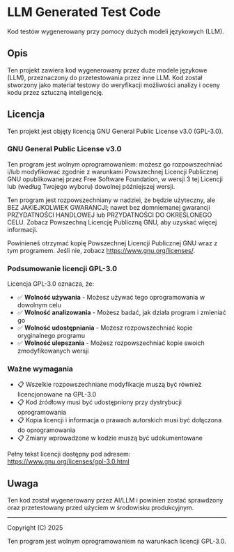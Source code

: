 # LLM Generated Test Code

Kod testów wygenerowany przy pomocy dużych modeli językowych (LLM).

## Opis

Ten projekt zawiera kod wygenerowany przez duże modele językowe (LLM), przeznaczony do przetestowania przez inne LLM. Kod został stworzony jako materiał testowy do weryfikacji możliwości analizy i oceny kodu przez sztuczną inteligencję.

## Licencja

Ten projekt jest objęty licencją GNU General Public License v3.0 (GPL-3.0).

### GNU General Public License v3.0

Ten program jest wolnym oprogramowaniem: możesz go rozpowszechniać i/lub modyfikować zgodnie z warunkami Powszechnej Licencji Publicznej GNU opublikowanej przez Free Software Foundation, w wersji 3 tej Licencji lub (według Twojego wyboru) dowolnej późniejszej wersji.

Ten program jest rozpowszechniany w nadziei, że będzie użyteczny, ale BEZ JAKIEJKOLWIEK GWARANCJI; nawet bez domniemanej gwarancji PRZYDATNOŚCI HANDLOWEJ lub PRZYDATNOŚCI DO OKREŚLONEGO CELU. Zobacz Powszechną Licencję Publiczną GNU, aby uzyskać więcej informacji.

Powinieneś otrzymać kopię Powszechnej Licencji Publicznej GNU wraz z tym programem. Jeśli nie, zobacz <https://www.gnu.org/licenses/>.

### Podsumowanie licencji GPL-3.0

Licencja GPL-3.0 oznacza, że:

- ✅ **Wolność używania** - Możesz używać tego oprogramowania w dowolnym celu
- ✅ **Wolność analizowania** - Możesz badać, jak działa program i zmieniać go
- ✅ **Wolność udostępniania** - Możesz rozpowszechniać kopie oryginalnego programu
- ✅ **Wolność ulepszania** - Możesz rozpowszechniać kopie swoich zmodyfikowanych wersji

### Ważne wymagania

- 📋 Wszelkie rozpowszechniane modyfikacje muszą być również licencjonowane na GPL-3.0
- 📋 Kod źródłowy musi być udostępniony przy dystrybucji oprogramowania
- 📋 Kopia licencji i informacja o prawach autorskich musi być dołączona do oprogramowania
- 📋 Zmiany wprowadzone w kodzie muszą być udokumentowane

Pełny tekst licencji dostępny pod adresem: https://www.gnu.org/licenses/gpl-3.0.html

## Uwaga

Ten kod został wygenerowany przez AI/LLM i powinien zostać sprawdzony oraz przetestowany przed użyciem w środowisku produkcyjnym.

---

Copyright (C) 2025

Ten program jest wolnym oprogramowaniem na warunkach licencji GPL-3.0.